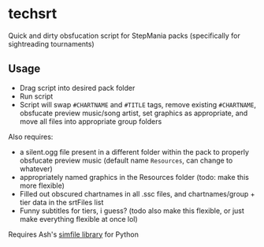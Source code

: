 # techsrt

Quick and dirty obsfucation script for StepMania packs (specifically for sightreading tournaments)  
  
## Usage
- Drag script into desired pack folder
- Run script
- Script will swap `#CHARTNAME` and `#TITLE` tags, remove existing `#CHARTNAME`, obsfucate preview music/song artist, set graphics as appropriate, and move all files into appropriate group folders

Also requires:
- a silent.ogg file present in a different folder within the pack to properly obsfucate preview music (default name `Resources`, can change to whatever)
- appropriately named graphics in the Resources folder (todo: make this more flexible)
- Filled out obscured chartnames in all .ssc files, and chartnames/group + tier data in the srtFiles list
- Funny subtitles for tiers, i guess? (todo also make this flexible, or just make everything flexible at once lol)

Requires Ash's [simfile library](https://github.com/garcia/simfile) for Python
